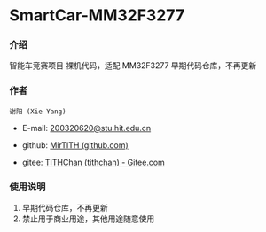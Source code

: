 # SmartCar-MM32F3277

### 介绍
智能车竞赛项目
裸机代码，适配 MM32F3277
早期代码仓库，不再更新

### 作者
    谢阳 (Xie Yang)

- E-mail: 200320620@stu.hit.edu.cn

- github: [MirTITH (github.com)](https://github.com/MirTITH)
- gitee: [TITHChan (tithchan) - Gitee.com](https://gitee.com/tithchan)

### 使用说明
1. 早期代码仓库，不再更新
2. 禁止用于商业用途，其他用途随意使用
